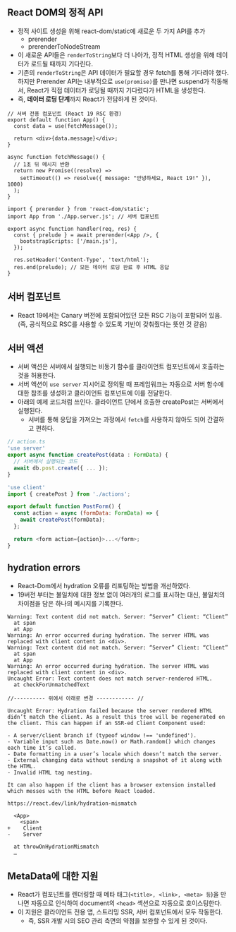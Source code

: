 ## React DOM의 정적 API

- 정적 사이트 생성을 위해 react-dom/static에 새로운 두 가지 API를 추가
  - prerender
  - prerenderToNodeStream
- 이 새로운 API들은 `renderToString`보다 더 나아가, 정적 HTML 생성을 위해 데이터가 로드될 때까지 기다린다.
- 기존의 `renderToString`은 API 데이터가 필요할 경우 fetch를 통해 기다려야 했다. 하지만 Prerender API는 내부적으로 `use(promise)`를 만나면 suspend가 작동해서, React가 직접 데이터가 로딩될 때까지 기다렸다가 HTML을 생성한다.
- 즉, **데이터 로딩 단계**까지 React가 전담하게 된 것이다.

```JSX
// 서버 전용 컴포넌트 (React 19 RSC 환경)
export default function App() {
  const data = use(fetchMessage());

  return <div>{data.message}</div>;
}

async function fetchMessage() {
  // 1초 뒤 메시지 반환
  return new Promise((resolve) =>
    setTimeout(() => resolve({ message: "안녕하세요, React 19!" }), 1000)
  );
}
```

```JSX
import { prerender } from 'react-dom/static';
import App from './App.server.js'; // 서버 컴포넌트

export async function handler(req, res) {
  const { prelude } = await prerender(<App />, {
    bootstrapScripts: ['/main.js'],
  });

  res.setHeader('Content-Type', 'text/html');
  res.end(prelude); // 모든 데이터 로딩 완료 후 HTML 응답
}

```

## 서버 컴포넌트

- React 19에서는 Canary 버전에 포함되어있던 모든 RSC 기능이 포함되어 있음. (즉, 공식적으로 RSC를 사용할 수 있도록 기반이 갖춰줬다는 뜻인 것 같음)

## 서버 액션

- 서버 액션은 서버에서 실행되는 비동기 함수를 클라이언트 컴포넌트에서 호출하는 것을 허용한다.
- 서버 액션이 `use server` 지시어로 정의될 때 프레임워크는 자동으로 서버 함수에 대한 참조를 생성하고 클라이언트 컴포넌트에 이를 전달한다.
- 아래의 예제 코드처럼 쓰인다. 클라이언트 단에서 호출한 createPost는 서버에서 실행된다. 
  - 서버를 통해 응답을 가져오는 과정에서 `fetch`를 사용하지 않아도 되어 간결하고 편하다.
```javascript
// action.ts 
'use server'
export async function createPost(data : FormData) {
  // 서버에서 실행되는 코드
  await db.post.create({ ... });
}
```
```javascript
'use client'
import { createPost } from './actions';

export default function PostForm() {
  const action = async (formData: FormData) => {
    await createPost(formData); 
  };

  return <form action={action}>...</form>;
}
```

## hydration errors 
- React-Dom에서 hydration 오류를 리포팅하는 방법을 개선하였다. 
- 19버전 부터는 불일치에 대한 정보 없이 여러개의 로그를 표시하는 대신, 불일치의 차이점을 담은 하나의 메시지를 기록한다.
```
Warning: Text content did not match. Server: “Server” Client: “Client”
  at span
  at App
Warning: An error occurred during hydration. The server HTML was replaced with client content in <div>.
Warning: Text content did not match. Server: “Server” Client: “Client”
  at span
  at App
Warning: An error occurred during hydration. The server HTML was replaced with client content in <div>.
Uncaught Error: Text content does not match server-rendered HTML.
  at checkForUnmatchedText

//---------- 위에서 아래로 변경 ------------ //

Uncaught Error: Hydration failed because the server rendered HTML didn’t match the client. As a result this tree will be regenerated on the client. This can happen if an SSR-ed Client Component used:

- A server/client branch if (typeof window !== 'undefined').
- Variable input such as Date.now() or Math.random() which changes each time it’s called.
- Date formatting in a user’s locale which doesn’t match the server.
- External changing data without sending a snapshot of it along with the HTML.
- Invalid HTML tag nesting.

It can also happen if the client has a browser extension installed which messes with the HTML before React loaded.

https://react.dev/link/hydration-mismatch 

  <App>
    <span>
+    Client
-    Server

  at throwOnHydrationMismatch
  …
```

## MetaData에 대한 지원
- React가 컴포넌트를 렌더링할 때 메타 태그(`<title>, <link>, <meta> 등`)을 만나면 자동으로 인식하여 document의 `<head>` 섹션으로 자동으로 호이스팅한다.
- 이 지원은 클라이언트 전용 앱, 스트리밍 SSR, 서버 컴포넌트에서 모두 작동한다. 
  - 즉, SSR 개발 시의 SEO 관리 측면의 약점을 보완할 수 있게 된 것이다.

